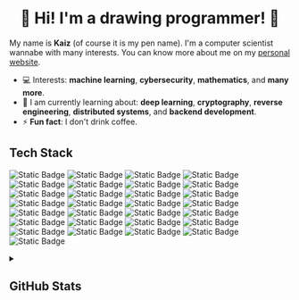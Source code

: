 <h1 align="center">
  👋 Hi! I'm a drawing programmer! 👋
</h1>

<p>
  My name is <b>Kaiz</b> (of course it is my pen name). I'm a computer scientist wannabe with many interests. You can know more about me on my <a href="http://admiralkaiz.github.io">personal website</a>.
</p>

<ul>
  <li>
    💻 Interests: <b>machine learning</b>, <b>cybersecurity</b>, <b>mathematics</b>, and <b>many more</b>.
  </li>
  <li>
    🎯 I am currently learning about: <b>deep learning</b>, <b>cryptography</b>, <b>reverse engineering</b>, <b>distributed systems</b>, and <b>backend development</b>.
  </li>
  <li>
    ⚡ <b>Fun fact</b>: I don't drink coffee.
  </li>
</ul>

<h2>
  Tech Stack
</h2>

![Static Badge](https://img.shields.io/badge/apache-red?style=for-the-badge&logo=apache&logoColor=%23FFFFFF&labelColor=%23D22128&color=%23D22128)
![Static Badge](https://img.shields.io/badge/bootstrap-purple?style=for-the-badge&logo=bootstrap&logoColor=%23FFFFFF&labelColor=%237952B3&color=%237952B3)
![Static Badge](https://img.shields.io/badge/c-gray?style=for-the-badge&logo=c&logoColor=%23FFFFFF&labelColor=%23A8B9CC&color=%23A8B9CC)
![Static Badge](https://img.shields.io/badge/c%2B%2B-blue?style=for-the-badge&logo=cplusplus&logoColor=%23FFFFFF&labelColor=%2300599C&color=%2300599C)
![Static Badge](https://img.shields.io/badge/css3-blue?style=for-the-badge&logo=css3&logoColor=%23FFFFFF&labelColor=%231572B6&color=%231572B6)
![Static Badge](https://img.shields.io/badge/debian-red?style=for-the-badge&logo=debian&labelColor=%23A81D33&color=%23A81D33)
![Static Badge](https://img.shields.io/badge/docker-blue?style=for-the-badge&logo=docker&logoColor=%23FFFFFF&labelColor=%232496ED&color=%232496ED)
![Static Badge](https://img.shields.io/badge/duckdb-yelllow?style=for-the-badge&logo=duckdb&logoColor=%23000000&labelColor=%23FFF000&color=%23FFF000)
![Static Badge](https://img.shields.io/badge/flutter-blue?style=for-the-badge&logo=flutter&labelColor=%2302569B&color=%2302569B)
![Static Badge](https://img.shields.io/badge/freebsd-red?style=for-the-badge&logo=freebsd&logoColor=%23FFFFFF&labelColor=%23AB2B28&color=%23AB2B28)
![Static Badge](https://img.shields.io/badge/go-blue?style=for-the-badge&logo=go&logoColor=%23FFFFFF&labelColor=%2300ADD8&color=%2300ADD8)
![Static Badge](https://img.shields.io/badge/html5-orange?style=for-the-badge&logo=html5&logoColor=%23FFFFFF&labelColor=%23E34F26&color=%23E34F26)
![Static Badge](https://img.shields.io/badge/java-black?style=for-the-badge&logo=openjdk&logoColor=%23FFFFFF&labelColor=%23000000&color=%23000000)
![Static Badge](https://img.shields.io/badge/javascript-yellow?style=for-the-badge&logo=javascript&logoColor=%23000000&labelColor=%23F7DF1E&color=%23F7DF1E)
![Static Badge](https://img.shields.io/badge/kubernetes-blue?style=for-the-badge&logo=kubernetes&logoColor=%23FFFFFF&labelColor=%23326CE5&color=%23326CE5)
![Static Badge](https://img.shields.io/badge/mysql-blue?style=for-the-badge&logo=mysql&logoColor=%23FFFFFF&labelColor=%234479A1&color=%234479A1)
![Static Badge](https://img.shields.io/badge/nodejs-green?style=for-the-badge&logo=nodedotjs&logoColor=%23FFFFFF&labelColor=%235FA04E&color=%235FA04E)
![Static Badge](https://img.shields.io/badge/numpy-blue?style=for-the-badge&logo=numpy&logoColor=%23FFFFFF&labelColor=%23013243&color=%23013243)
![Static Badge](https://img.shields.io/badge/pandas-blue?style=for-the-badge&logo=pandas&logoColor=%23FFFFFF&labelColor=%23150458&color=%23150458)
![Static Badge](https://img.shields.io/badge/podman-purple?style=for-the-badge&logo=podman&logoColor=%23FFFFFF&labelColor=%23892CA0&color=%23892CA0)
![Static Badge](https://img.shields.io/badge/polars-orange?style=for-the-badge&logo=polars&logoColor=%23FFFFFF&labelColor=%23CD792C&color=%23CD792C)
![Static Badge](https://img.shields.io/badge/python-blue?style=for-the-badge&logo=python&logoColor=%23FFFFFF&labelColor=%233776AB&color=%233776AB)
![Static Badge](https://img.shields.io/badge/pytorch-red?style=for-the-badge&logo=pytorch&logoColor=%23FFFFFF&labelColor=%23EE4C2C&color=%23EE4C2C)
![Static Badge](https://img.shields.io/badge/scikitlearn-orange?style=for-the-badge&logo=scikitlearn&logoColor=%23FFFFFF&labelColor=%23F7931E&color=%23F7931E)
![Static Badge](https://img.shields.io/badge/shell-green?style=for-the-badge&logo=gnubash&logoColor=%23FFFFFF&labelColor=%23%234EAA25&color=%23%234EAA25)
![Static Badge](https://img.shields.io/badge/spring-green?style=for-the-badge&logo=spring&logoColor=%23FFFFFF&labelColor=%236DB33F&color=%236DB33F)
![Static Badge](https://img.shields.io/badge/sqlite-blue?style=for-the-badge&logo=sqlite&logoColor=%23FFFFFF&labelColor=%23003B57&color=%23003B57)
![Static Badge](https://img.shields.io/badge/tensorflow-orange?style=for-the-badge&logo=tensorflow&logoColor=%23FFFFFF&labelColor=%23FF6F00&color=%23FF6F00)
![Static Badge](https://img.shields.io/badge/typescript-blue?style=for-the-badge&logo=typescript&logoColor=%23FFFFFF&labelColor=%233178C6&color=%233178C6)

<!-- ![Static Badge](https://img.shields.io/badge/elixir-purple?style=for-the-badge&logo=elixir&logoColor=%23FFFFFF&labelColor=%234B275F&color=%234B275F) -->
<!-- ![Static Badge](https://img.shields.io/badge/laravel-red?style=for-the-badge&logo=laravel&logoColor=%23FFFFFF&labelColor=%23FF2D20&color=%23FF2D20) -->
<!-- ![Static Badge](https://img.shields.io/badge/php-purple?style=for-the-badge&logo=php&logoColor=%23FFFFFF&labelColor=%23777BB4&color=%23777BB4) -->
<!-- ![Static Badge](https://img.shields.io/badge/ruby-red?style=for-the-badge&logo=ruby&labelColor=%23CC342D&color=%23CC342D) -->
<!-- ![Static Badge](https://img.shields.io/badge/rust-black?style=for-the-badge&logo=rust&logoColor=%23FFFFFF&labelColor=%23000000&color=%23000000) -->
<!-- ![Static Badge](https://img.shields.io/badge/bun-black?style=for-the-badge&logo=bun&logoColor=%23FFFFFF&labelColor=%23000000&color=%23000000) -->
<!--  -->


<details>
<summary><h2>GitHub Stats</h2></summary>


[![GitHub Streak](http://github-readme-streak-stats.herokuapp.com?user=marechalkaiz&theme=dark&background=000000)](https://git.io/streak-stats)

[![Top Langs](https://github-readme-stats.vercel.app/api/top-langs/?username=marechalkaiz&layout=pie&theme=vision-friendly-dark&langs_count=8)](https://github.com/anuraghazra/github-readme-stats)

</details>
